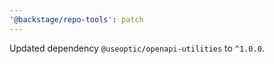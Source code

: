 ```yaml
---
'@backstage/repo-tools': patch
---
```


Updated dependency `@useoptic/openapi-utilities` to `^1.0.0`.
